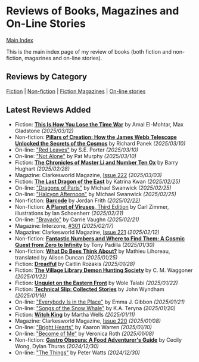 # Reviews of Books, Magazines and On-Line Stories

[Main Index](../README.md)

This is the main index page of my review of books (both fiction and non-fiction, magazines and on-line stories).

## Reviews by Category

[Fiction](fiction/README.md) | [Non-fiction](nonfiction/README.md) | [Fiction Magazines](magazines/README.md) | [On-line stories](online/README.md)

## Latest Reviews Added

- Fiction: [**This Is How You Lose the Time War**](fiction/2025/20250312-HowLoseTimeWar.md) by Amal El-Mohtar, Max Gladstone *(2025/03/12)*
- Non-fiction: [**Pillars of Creation: How the James Webb Telescope Unlocked the Secrets of the Cosmos**](nonfiction/2025/20250310-PillarsOfCreation.md) by Richard Panek *(2025/03/10)*
- On-line: ["Red Leaves"](online/2025/20250310-RedLeaves.md) by S.E. Porter *(2025/03/10)*
- On-line: ["Not Alone"](online/2025/20250310-NotAlone.md) by Pat Murphy *(2025/03/10)*
- Fiction: [**The Chronicles of Master Li and Number Ten Ox**](fiction/2025/20250228-ChroniclesMasterLiNumberTenOx.md) by Barry Hughart *(2025/02/28)*
- Magazine: Clarkesworld Magazine, [Issue 222](magazines/Clarkesworld/20250303-Clarkesworld222.md) *(2025/03/03)*
- Fiction: [**The Last Dragon of the East**](fiction/2025/20250225-LastDragonEast.md) by Katrina Kwan *(2025/02/25)*
- On-line: ["Dragons of Paris"](online/2025/20250225-DragonsParis.md) by Michael Swanwick *(2025/02/25)*
- On-line: ["Halcyon Afternoon"](online/2025/20250225-HalcyonAfternoon.md) by Michael Swanwick *(2025/02/25)*
- Non-fiction: [**Barcode**](nonfiction/2025/20250222-Barcode.md) by Jordan Frith *(2025/02/22)*
- Non-fiction: [**A Planet of Viruses**, Third Edition](nonfiction/2025/20250221-PlanetViruses.md) by Carl Zimmer, illustrations by Ian Schoenherr *(2025/02/21)*
- On-line: ["Bravado"](online/2025/20250221-Bravado.md) by Carrie Vaughn *(2025/02/21)*
- Magazine: Interzone, [#301](magazines/Interzone/20250217-Interzone301.md) *(2025/02/17)*
- Magazine: Clarkesworld Magazine, [Issue 221](magazines/Clarkesworld/20250212-Clarkesworld221.md) *(2025/02/12)*
- Non-fiction: [**Fantastic Numbers and Where to Find Them: A Cosmic Quest from Zero to Infinity**](nonfiction/2025/20250130-FantasticNumbers.md) by Tony Padilla *(2025/01/30)*
- Non-fiction: [**What Do Bees Think About?**](nonfiction/2025/20250125-WhatBeesThinkAbout.md) by Mathieu Lihoreau, translated by Alison Duncan *(2025/01/25)*
- Fiction: [**Dreadful**](fiction/2025/20250128-Dreadful.md) by Caitlin Rozakis *(2025/01/28)*
- Fiction: [**The Village Library Demon Hunting Society**](fiction/2025/20250122-VillageLibraryDemonHuntingSociety.md) by C. M. Waggoner *(2025/01/22)*
- Fiction: [**Unquiet on the Eastern Front**](fiction/2025/20250122-UnquietEasternFront.md) by Wole Talabi *(2025/01/22)*
- Fiction: [**Technical Slip: Collected Stories**](fiction/2025/20250116-TechnicalSlip.md) by John Wyndham *(2025/01/16)*
- On-line: ["Everybody Is in the Place"](online/2025/20250121-EverybodyInPlace.md) by Emma J. Gibbon *(2025/01/21)*
- On-line: ["Songs of the Snow Whale"](online/2025/20250120-SongsSnowWhale.md) by K.A. Teryna *(2025/01/20)*
- Fiction: [**Witch King**](fiction/2025/20250111-WitchKing.md) by Martha Wells *(2025/01/11)*
- Magazine: Clarkesworld Magazine, [Issue 220](magazines/Clarkesworld/20250108-Clarkesworld220.md) *(2025/01/08)*
- On-line: ["Bright Hearts"](online/2025/20250110-BrightHearts.md) by Kaaron Warren *(2025/01/10)*
- On-line: ["Become of Me"](online/2025/20250108-BecomeOfMe.md) by Veronica Roth *(2025/01/08)*
- Non-fiction: [**Gastro Obscura: A Food Adventurer's Guide**](nonfiction/2024/20241230-GastroObscura.md) by Cecily Wong, Dylan Thuras *(2024/12/30)*
- On-line: ["The Things"](online/2024/20241230-Things.md) by Peter Watts *(2024/12/30)*
